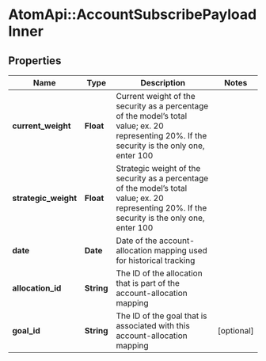 # AtomApi::AccountSubscribePayloadInner

## Properties
Name | Type | Description | Notes
------------ | ------------- | ------------- | -------------
**current_weight** | **Float** | Current weight of the security as a percentage of the model’s total value; ex. 20 representing 20%. If the security is the only one, enter 100 | 
**strategic_weight** | **Float** | Strategic weight of the security as a percentage of the model’s total value; ex. 20 representing 20%. If the security is the only one, enter 100 | 
**date** | **Date** | Date of the account-allocation mapping used for historical tracking | 
**allocation_id** | **String** | The ID of the allocation that is part of the account-allocation mapping | 
**goal_id** | **String** | The ID of the goal that is associated with this account-allocation mapping | [optional] 



